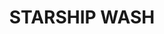 ---
title: "STARSHIP WASH"
price: 0 
desc: "Bez opisa"
img_path: "/assets/img/A.MIG-1009.jpg"
brand: AMMO
available: true
special_offer: false
new: false
soon: false
cat: "Weathering"
subcat: ""
subsubcat: "wet-emajl-wash"
---